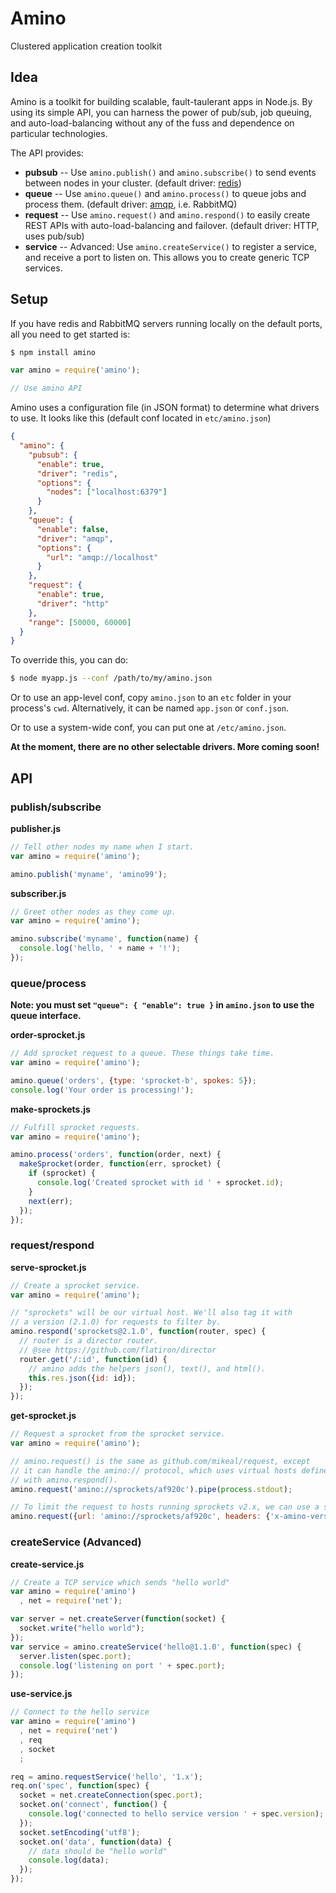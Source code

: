 Amino
=====

Clustered application creation toolkit

Idea
----

Amino is a toolkit for building scalable, fault-taulerant apps in Node.js.
By using its simple API, you can harness the power of pub/sub, job queuing,
and auto-load-balancing without any of the fuss and dependence on particular
technologies.

The API provides:

  - **pubsub** -- Use `amino.publish()` and `amino.subscribe()` to send events
    between nodes in your cluster. (default driver: [redis](https://github.com/mranney/node_redis))
  - **queue** -- Use `amino.queue()` and `amino.process()` to queue jobs and
    process them. (default driver: [amqp](https://github.com/postwait/node-amqp), i.e. RabbitMQ)
  - **request** -- Use `amino.request()` and `amino.respond()` to easily create REST
    APIs with auto-load-balancing and failover. (default driver: HTTP, uses pub/sub)
  - **service** -- Advanced: Use `amino.createService()` to register a service, and receive a port
    to listen on. This allows you to create generic TCP services.

Setup
-----

If you have redis and RabbitMQ servers running locally on the default ports, all
you need to get started is:

```bash
$ npm install amino
```

```javascript
var amino = require('amino');

// Use amino API
```

Amino uses a configuration file (in JSON format) to determine what drivers to use. It looks
like this (default conf located in `etc/amino.json`)

```json
{
  "amino": {
    "pubsub": {
      "enable": true,
      "driver": "redis",
      "options": {
        "nodes": ["localhost:6379"]
      }
    },
    "queue": {
      "enable": false,
      "driver": "amqp",
      "options": {
        "url": "amqp://localhost"
      }
    },
    "request": {
      "enable": true,
      "driver": "http"
    },
    "range": [50000, 60000]
  }
}
```

To override this, you can do:

```bash
$ node myapp.js --conf /path/to/my/amino.json
```

Or to use an app-level conf, copy `amino.json` to an `etc` folder in your process's
`cwd`. Alternatively, it can be named `app.json` or `conf.json`.

Or to use a system-wide conf, you can put one at `/etc/amino.json`.

__At the moment, there are no other selectable drivers. More coming soon!__

API
---

### publish/subscribe

**publisher.js**

```javascript
// Tell other nodes my name when I start.
var amino = require('amino');

amino.publish('myname', 'amino99');
```

**subscriber.js**

```javascript
// Greet other nodes as they come up.
var amino = require('amino');

amino.subscribe('myname', function(name) {
  console.log('hello, ' + name + '!');
});
```

### queue/process

__Note: you must set `"queue": { "enable": true }` in `amino.json` to use the
queue interface.__ 

**order-sprocket.js**

```javascript
// Add sprocket request to a queue. These things take time.
var amino = require('amino');

amino.queue('orders', {type: 'sprocket-b', spokes: 5});
console.log('Your order is processing!');
```

**make-sprockets.js**

```javascript
// Fulfill sprocket requests.
var amino = require('amino');

amino.process('orders', function(order, next) {
  makeSprocket(order, function(err, sprocket) {
    if (sprocket) {
      console.log('Created sprocket with id ' + sprocket.id);
    }
    next(err);
  });
});
```

### request/respond

**serve-sprocket.js**

```javascript
// Create a sprocket service.
var amino = require('amino');

// "sprockets" will be our virtual host. We'll also tag it with
// a version (2.1.0) for requests to filter by.
amino.respond('sprockets@2.1.0', function(router, spec) {
  // router is a director router.
  // @see https://github.com/flatiron/director
  router.get('/:id', function(id) {
    // amino adds the helpers json(), text(), and html().
    this.res.json({id: id});
  });
});
```

**get-sprocket.js**

```javascript
// Request a sprocket from the sprocket service.
var amino = require('amino');

// amino.request() is the same as github.com/mikeal/request, except
// it can handle the amino:// protocol, which uses virtual hosts defined
// with amino.respond().
amino.request('amino://sprockets/af920c').pipe(process.stdout);

// To limit the request to hosts running sprockets v2.x, we can use a special header:
amino.request({url: 'amino://sprockets/af920c', headers: {'x-amino-version': '2.x'}}).pipe(process.stdout);
```

### createService (Advanced)

**create-service.js**

```javascript
// Create a TCP service which sends "hello world"
var amino = require('amino')
  , net = require('net');

var server = net.createServer(function(socket) {
  socket.write("hello world");
});
var service = amino.createService('hello@1.1.0', function(spec) {
  server.listen(spec.port);
  console.log('listening on port ' + spec.port);
});
```

**use-service.js**

```javascript
// Connect to the hello service
var amino = require('amino')
  , net = require('net')
  , req
  , socket
  ;

req = amino.requestService('hello', '1.x');
req.on('spec', function(spec) {
  socket = net.createConnection(spec.port);
  socket.on('connect', function() {
    console.log('connected to hello service version ' + spec.version);
  });
  socket.setEncoding('utf8');
  socket.on('data', function(data) {
    // data should be "hello world"
    console.log(data);
  });
});
```
